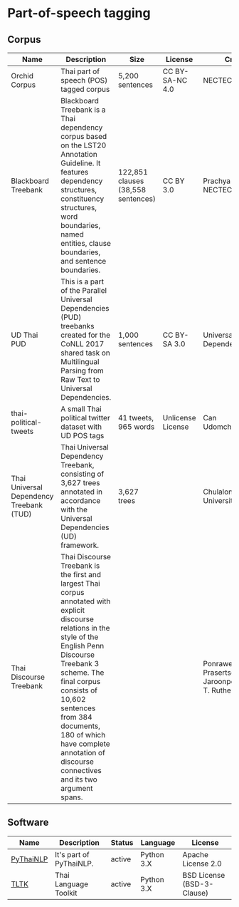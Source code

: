 # Part-of-speech tagging

## Corpus

| Name                  | Description                                                  | Size                                                         | License                                    | Creator                | Download                                                     |
| --------------------- | ------------------------------------------------------------ | ------------------------------------------------------------ | ------------------------------------------ | ---------------------- | ------------------------------------------------------------ |
| Orchid Corpus         | Thai part of speech (POS) tagged corpus                      | 5,200 sentences                                              | CC BY-SA-NC 4.0                            | NECTEC                 | [Mirror from @wannaphong](https://github.com/wannaphong/corpus_mirror/releases/tag/orchid-v1.0) |
| Blackboard Treebank           | Blackboard Treebank is a Thai dependency corpus based on the LST20 Annotation Guideline. It features dependency structures, constituency structures, word boundaries, named entities, clause boundaries, and sentence boundaries. | 122,851 clauses (38,558 sentences) | CC BY 3.0    | Prachya Boonkwan, NECTEC                                     | [bitbucket](https://bitbucket.org/kaamanita/blackboard-treebank/) |
| UD Thai PUD           | This is a part of the Parallel Universal Dependencies (PUD) treebanks created for the CoNLL 2017 shared task on Multilingual Parsing from Raw Text to Universal Dependencies. | 1,000 sentences                                              | CC BY-SA 3.0                               | Universal Dependencies | [GitHub](https://github.com/UniversalDependencies/UD_Thai-PUD) |
| thai-political-tweets | A small Thai political twitter dataset with UD POS tags      | 41 tweets, 965 words                                         | Unlicense License                          | Can Udomcharoenchaikit | [GitHub](https://github.com/c4n/thai-political-tweets)       |
| Thai Universal Dependency Treebank (TUD)           | Thai Universal Dependency Treebank, consisting of 3,627 trees annotated in accordance with the Universal Dependencies (UD) framework.  | 3,627 trees  |   | Chulalongkorn University                                     | [GitHub](https://github.com/nlp-chula/TUD) |
| Thai Discourse Treebank           | Thai Discourse Treebank is the first and largest Thai corpus annotated with explicit discourse relations in the style of the English Penn Discourse Treebank 3 scheme. The final corpus consists of 10,602 sentences from 384 documents, 180 of which have complete annotation of discourse connectives and its two argument spans.  |  |   | Ponrawee Prasertsom, Apiwat Jaroonpol, Attapol T. Rutherford                                     | [GitHub](https://github.com/nlp-chula/thai-discourse-treebank/tree/main/data/th-tdtb) |


## Software

| Name                                                | Description             | Status | Language   | License                    |
| --------------------------------------------------- | ----------------------- | ------ | ---------- | -------------------------- |
| [PyThaiNLP](https://github.com/PyThaiNLP/pythainlp) | It's part of PyThaiNLP. | active | Python 3.X | Apache License 2.0         |
| [TLTK](https://pypi.org/project/tltk/)              | Thai Language Toolkit   | active | Python 3.X | BSD License (BSD-3-Clause) |

